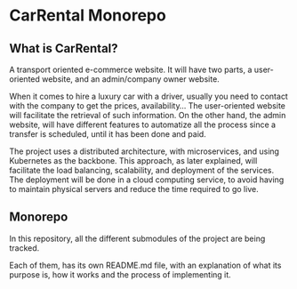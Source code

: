 # CarRental Monorepo

## What is CarRental?

A transport oriented e-commerce website. It will have two parts, a user-oriented website, and an admin/company
owner website.

When it comes to hire a luxury car with a driver, usually you need to contact with the company to get the prices,
availability… The user-oriented website will facilitate the retrieval of such information. On the other hand, the admin
website, will have different features to automatize all the process since a transfer is scheduled, until it has been
done and paid. 

The project uses a distributed architecture, with microservices, and using Kubernetes as the backbone.
This approach, as later explained, will facilitate the load balancing, scalability, and deployment of the services. The
deployment will be done in a cloud computing service, to avoid having to maintain physical servers and reduce the time
required to go live.

## Monorepo

In this repository, all the different submodules of the project are being tracked.

Each of them, has its own README.md file, with an explanation of what its purpose is, how it works and the process of
implementing it.